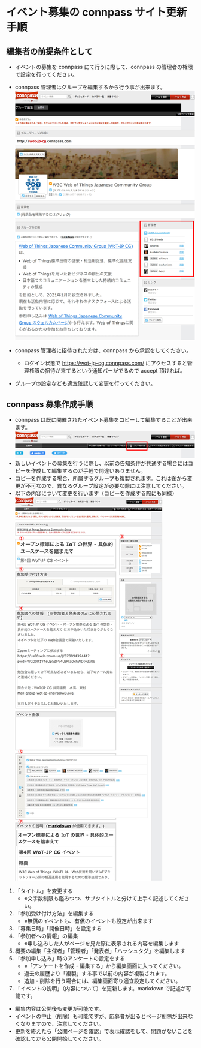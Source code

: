 # イベント募集の connpass サイト更新手順
## 編集者の前提条件として
- イベントの募集を connpass にて行うに際して、connpass の管理者の権限で設定を行ってください。

- connpass 管理者はグループを編集するから行う事が出来ます。
  ![connpass グループの画像](.\images\connpass_000.jpg)

- connpass 管理者に招待された方は、connpass から承認をしてください。
	- ログイン状態で https://wot-jp-cg.connpass.com/ にアクセスすると管理権限の招待が来てるという通知バーがでるので accept 頂ければ。 
	
- グループの設定なども適宜確認して変更を行ってください。

  
## connpass 募集作成手順
- connpass は既に開催されたイベント募集をコピーして編集することが出来ます。
![connpass イベントのコピー](.\images\connpass_001.jpg)
- 新しいイベントの募集を行うに際し、以前の告知条件が共通する場合にはコピーを作成して編集するのが手軽で間違いありません。
- コピーを作成する場合、所属するグループも複製されます。これは後から変更が不可なので、異なるグループ設定が必要な際には注意してください。
- 以下の内容について変更を行います（コピーを作成する際にも同様）
![connpass イベント編集部分](.\images\connpass_002.jpg)
1. 「タイトル」を変更する　
   - ※文字数制限も鑑みつつ、サブタイトルと分けて上手く記述してください。
2. 「参加受け付け方法」を編集する　
   - ※無償のイベントも、有償のイベントも設定が出来ます
3. 「募集日時」「開催日時」を設定する
4. 「参加者への情報」の編集　
   - ※申し込みした人がページを見た際に表示される内容を編集します
5. 概要の編集「主催者」「管理者」「発表者」「ハッシュタグ」を編集します
6. 「参加申し込み」時のアンケートの設定をする　
	- ※「アンケートを作成・編集する」から編集画面に入ってください。
	- 過去の履歴より「複製」する事で以前の内容が複製されます。
	- 追加・削除を行う場合には、編集画面寄り適宜設定してください。
7. 「イベントの説明」（内容について）を更新します。markdown で記述が可能です。
- 編集内容は公開後も変更が可能です。
- イベントの中止（削除）も可能ですが、応募者が出るとページ削除が出来なくなりますので、注意してください。
- 更新を終えたら「公開ページを確認」で表示確認をして、問題がないことを確認してから公開開始してください。
